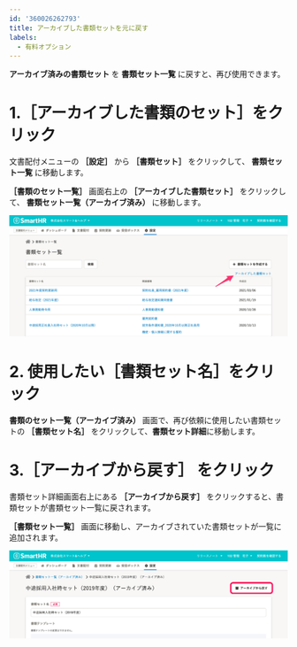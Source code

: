 ```yaml
---
id: '360026262793'
title: アーカイブした書類セットを元に戻す
labels:
  - 有料オプション
---
```

**アーカイブ済みの書類セット** を **書類セット一覧** に戻すと、再び使用できます。

# 1.［アーカイブした書類のセット］をクリック

文書配付メニューの **［設定］** から **［書類セット］** をクリックして、 **書類セット一覧** に移動します。

 **［書類のセット一覧］** 画面右上の **［アーカイブした書類セット］** をクリックして、  **書類セット一覧（アーカイブ済み）**  に移動します。

![to_archived_templates_groups.png](./to_archived_templates_groups.png)

# 2\. 使用したい［書類セット名］をクリック

 **書類のセット一覧（アーカイブ済み）** 画面で、再び依頼に使用したい書類セットの **［書類セット名］** をクリックして、**書類セット詳細**に移動します。

# 3.［アーカイブから戻す］ をクリック

書類セット詳細画面右上にある **［アーカイブから戻す］** をクリックすると、書類セットが書類セット一覧に戻されます。

 **［書類セット一覧］** 画面に移動し、アーカイブされていた書類セットが一覧に追加されます。

![undo_templates_group_archive.png](./undo_templates_group_archive.png)
